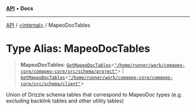 [**API**](../../README.md) • **Docs**

***

[API](../../README.md) / [\<internal\>](../README.md) / MapeoDocTables

# Type Alias: MapeoDocTables

> **MapeoDocTables**: [`GetMapeoDocTables`](GetMapeoDocTables.md)\<[`"/home/runner/work/comapeo-core/comapeo-core/src/schema/project"`](../namespaces/home_runner_work_comapeo-core_comapeo-core_src_schema_project/README.md)\> \| [`GetMapeoDocTables`](GetMapeoDocTables.md)\<[`"/home/runner/work/comapeo-core/comapeo-core/src/schema/client"`](../namespaces/home_runner_work_comapeo-core_comapeo-core_src_schema_client/README.md)\>

Union of Drizzle schema tables that correspond to MapeoDoc types (e.g. excluding backlink tables and other utility tables)
